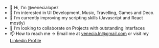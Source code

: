 - 👋 Hi, I’m @venecialopez
- 👀 I’m interested in UI Development, Music, Travelling, Games and Deco.
- 🌱 I’m currently improving my scripting skills (Javascript and React mostly)
- 💞️ I’m looking to collaborate on Projects with outstanding interfaces
- 📫 How to reach me -> Email me at venecia.ln@gmail.com or visit my [Linkedin Profile](https://www.linkedin.com/in/venecia-l%C3%B3pez-27438629/)

<!---
venecialopez/venecialopez is a ✨ special ✨ repository because its `README.md` (this file) appears on your GitHub profile.
You can click the Preview link to take a look at your changes.
--->
